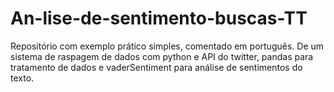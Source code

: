 # An-lise-de-sentimento-buscas-TT
Repositório com exemplo prático simples, comentado em português. De um sistema de raspagem de dados com python e API do twitter, pandas para tratamento de dados e vaderSentiment para análise de sentimentos do texto. 
